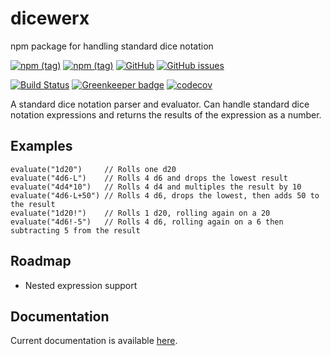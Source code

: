 # dicewerx

npm package for handling standard dice notation

[![npm (tag)](https://img.shields.io/npm/v/dicewerx/latest)](https://www.npmjs.com/package/dicewerx)
[![npm (tag)](https://img.shields.io/npm/v/dicewerx/beta)](https://www.npmjs.com/package/dicewerx)
[![GitHub](https://img.shields.io/github/license/codemastermick/dicewerx)](https://github.com/codemastermick/dicewerx/blob/master/LICENSE)
[![GitHub issues](https://img.shields.io/github/issues/codemastermick/dicewerx)](https://github.com/codemastermick/dicewerx/issues)

[![Build Status](https://travis-ci.org/codemastermick/dicewerx.svg?branch=master)](https://travis-ci.org/codemastermick/dicewerx)
[![Greenkeeper badge](https://badges.greenkeeper.io/codemastermick/dicewerx.svg)](https://greenkeeper.io/)
[![codecov](https://codecov.io/gh/codemastermick/dicewerx/branch/master/graph/badge.svg)](https://codecov.io/gh/codemastermick/dicewerx)

A standard dice notation parser and evaluator. Can handle standard dice notation expressions and returns the results of the expression as a number.

## Examples

```
evaluate("1d20")     // Rolls one d20
evaluate("4d6-L")    // Rolls 4 d6 and drops the lowest result
evaluate("4d4*10")   // Rolls 4 d4 and multiples the result by 10
evaluate("4d6-L+50") // Rolls 4 d6, drops the lowest, then adds 50 to the result
evaluate("1d20!")    // Rolls 1 d20, rolling again on a 20
evaluate("4d6!-5")   // Rolls 4 d6, rolling again on a 6 then subtracting 5 from the result
```

## Roadmap

- Nested expression support

## Documentation
Current documentation is available [here](https://codemastermick.github.io/dicewerx/index.html).
